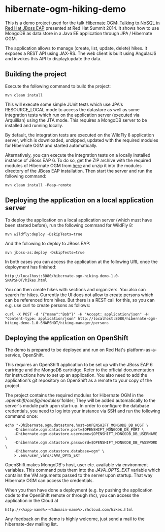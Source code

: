 # hibernate-ogm-hiking-demo

This is a demo project used for the talk [Hibernate OGM: Talking to NoSQL in Red Hat JBoss EAP](http://www.redhat.com/summit/sessions/index.html#274) presented at Red Hat Summit 2014. It shows how to use MongoDB as data store in a Java EE application through JPA / Hibernate OGM.

The application allows to manage (create, list, update, delete) hikes. It exposes a REST API using JAX-RS. The web client is built using AngularJS and invokes this API to display/update the data.

## Building the project

Execute the following command to build the project:

    mvn clean install

This will execute some simple JUnit tests which use JPA's RESOURCE_LOCAL mode to access the datastore as well as some integration tests which run on the application server (executed via Arquillian) using the JTA mode. This requires a MongoDB server to be installed and running locally.

By default, the integration tests are executed on the WildFly 8 application server, which is downloaded, unzipped, updated with the required modules for Hibernate OGM and started automatically.

Alternatively, you can execute the integration tests on a locally installed instance of JBoss EAP 6. To do so, get the ZIP archive with the required modules of Hibernate OGM from [here](https://repository.jboss.org/nexus/content/groups/public/org/hibernate/ogm/hibernate-ogm-modules-eap6/) and unzip it into the modules directory of the JBoss EAP installation. Then start the server and run the following command:

    mvn clean install -Peap-remote

## Deploying the application on a local application server

To deploy the application on a local application server (which must have been started before), run the following command for WildFly 8:

    mvn wildfly:deploy -DskipTests=true

And the following to deploy to JBoss EAP:

    mvn jboss-as:deploy -DskipTests=true

In both cases you can access the application at the following URL once the deployment has finished:

    http://localhost:8080/hibernate-ogm-hiking-demo-1.0-SNAPSHOT/hikes.html

You can then create hikes with sections and organizers. You also can search for hikes. Currently the UI does not allow to create persons which can be referenced from hikes. But there is a REST call for this, so you can e.g. use curl to create persons as follows:

    curl -X POST -d '{"name":"Bob"}' -H "Accept: application/json" -H "Content-type: application/json" http://localhost:8080/hibernate-ogm-hiking-demo-1.0-SNAPSHOT/hiking-manager/persons

## Deploying the application on OpenShift

The demo is prepared to be deployed and run on Red Hat's platform-as-a-service, OpenShift.

This requires an OpenShift application to be set up with the JBoss EAP 6 cartridge and the MongoDB cartridge. Refer to the official documentation for instructions how to set up an application. You also need to add the application's git repository on OpenShift as a remote to your copy of the project.

The project contains the required modules for Hibernate OGM in the _.openshift/config/modules/_ folder; They will be added automatically to the server's module path upon start-up. In order to configure the database credentials, you need to log into your instance via SSH and run the following command once:

    echo "-Dhibernate.ogm.datastore.host=$OPENSHIFT_MONGODB_DB_HOST \
        -Dhibernate.ogm.datastore.port=$OPENSHIFT_MONGODB_DB_PORT \
        -Dhibernate.ogm.datastore.username=$OPENSHIFT_MONGODB_DB_USERNAME \
        -Dhibernate.ogm.datastore.password=$OPENSHIFT_MONGODB_DB_PASSWORD \
        -Dhibernate.ogm.datastore.database=ogm" \
        > .env/user_vars/JAVA_OPTS_EXT

OpenShift makes MongoDB's host, user etc. available via environment variables. This command puts them into the _JAVA\_OPTS\_EXT_ variable which contains the VM arguments passed to the server upon startup. That way Hibernate OGM can access the credentials.

When you then have done a deployment (e.g. by pushing the application code to the OpenShift remote or through rhc), you can access the application in the Cloud at

    http://<%app-name%>-<%domain-name%>.rhcloud.com/hikes.html
    
Any feedback on the demo is highly welcome, just send a mail to the hibernate-dev mailing list.
